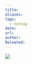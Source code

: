 ```yaml
---
title: 
aliases: 
tags:
  - nontag
date: 
url: 
author: 
Releated:
---
```



![](https://i.imgur.com/cOCGO3E.png)

